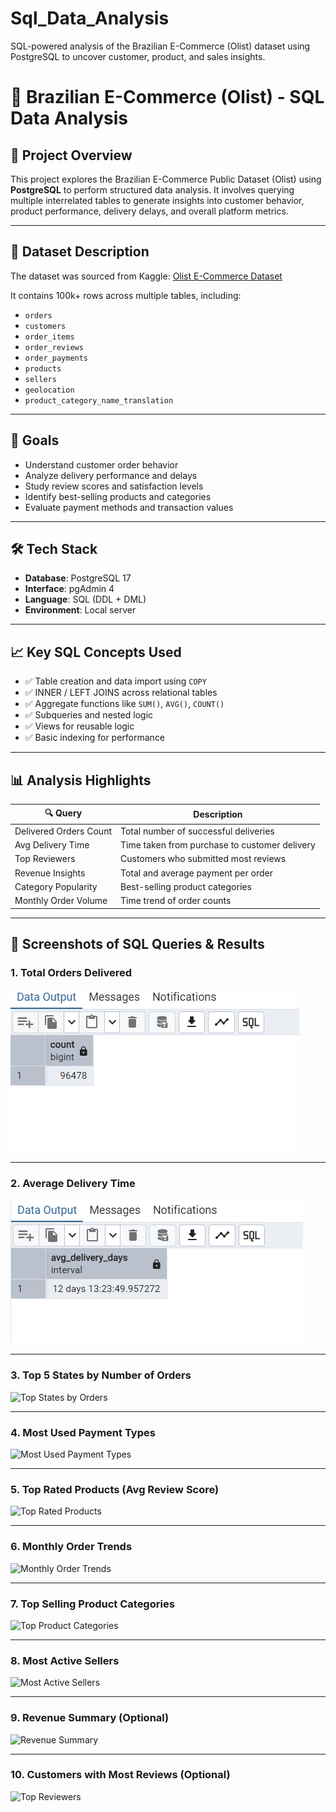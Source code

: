 # Sql_Data_Analysis
 SQL-powered analysis of the Brazilian E-Commerce (Olist) dataset using PostgreSQL to uncover customer, product, and sales insights.
# 🛒 Brazilian E-Commerce (Olist) - SQL Data Analysis

## 📌 Project Overview

This project explores the Brazilian E-Commerce Public Dataset (Olist) using **PostgreSQL** to perform structured data analysis. It involves querying multiple interrelated tables to generate insights into customer behavior, product performance, delivery delays, and overall platform metrics.

---

## 💾 Dataset Description

The dataset was sourced from Kaggle: [Olist E-Commerce Dataset](https://www.kaggle.com/datasets/olistbr/brazilian-ecommerce)

It contains 100k+ rows across multiple tables, including:
- `orders`
- `customers`
- `order_items`
- `order_reviews`
- `order_payments`
- `products`
- `sellers`
- `geolocation`
- `product_category_name_translation`

---

## 🧠 Goals

- Understand customer order behavior
- Analyze delivery performance and delays
- Study review scores and satisfaction levels
- Identify best-selling products and categories
- Evaluate payment methods and transaction values

---

## 🛠️ Tech Stack

- **Database**: PostgreSQL 17
- **Interface**: pgAdmin 4
- **Language**: SQL (DDL + DML)
- **Environment**: Local server

---

## 📈 Key SQL Concepts Used

- ✅ Table creation and data import using `COPY`
- ✅ INNER / LEFT JOINS across relational tables
- ✅ Aggregate functions like `SUM()`, `AVG()`, `COUNT()`
- ✅ Subqueries and nested logic
- ✅ Views for reusable logic
- ✅ Basic indexing for performance

---

## 📊 Analysis Highlights

| 🔍 Query | Description |
|---------|-------------|
| Delivered Orders Count | Total number of successful deliveries |
| Avg Delivery Time | Time taken from purchase to customer delivery |
| Top Reviewers | Customers who submitted most reviews |
| Revenue Insights | Total and average payment per order |
| Category Popularity | Best-selling product categories |
| Monthly Order Volume | Time trend of order counts |

---

## 📸 Screenshots of SQL Queries & Results

### 1. Total Orders Delivered
![image_alt](https://github.com/Mallikarjun-9/Sql_Data_Analysis/blob/62081c4500c5a96b488a4e0f0b2bb6c2cc5a4f20/Screenshot%202025-04-25%20162129.png)

---

### 2. Average Delivery Time
![Average Delivery Time](https://github.com/Mallikarjun-9/Sql_Data_Analysis/blob/77d17cf824eb43d06633804ea56ac5a05349cc9e/Screenshot%202025-04-25%20162216.png)

---

### 3. Top 5 States by Number of Orders
![Top States by Orders](screenshots/03_top_states.png)

---

### 4. Most Used Payment Types
![Most Used Payment Types](screenshots/04_payment_types.png)

---

### 5. Top Rated Products (Avg Review Score)
![Top Rated Products](screenshots/05_top_rated_products.png)

---

### 6. Monthly Order Trends
![Monthly Order Trends](screenshots/06_monthly_orders.png)

---

### 7. Top Selling Product Categories
![Top Product Categories](screenshots/07_top_categories.png)

---

### 8. Most Active Sellers
![Most Active Sellers](screenshots/08_top_sellers.png)

---

### 9. Revenue Summary (Optional)
![Revenue Summary](screenshots/09_revenue_summary.png)

---

### 10. Customers with Most Reviews (Optional)
![Top Reviewers](screenshots/10_top_reviewers.png)
